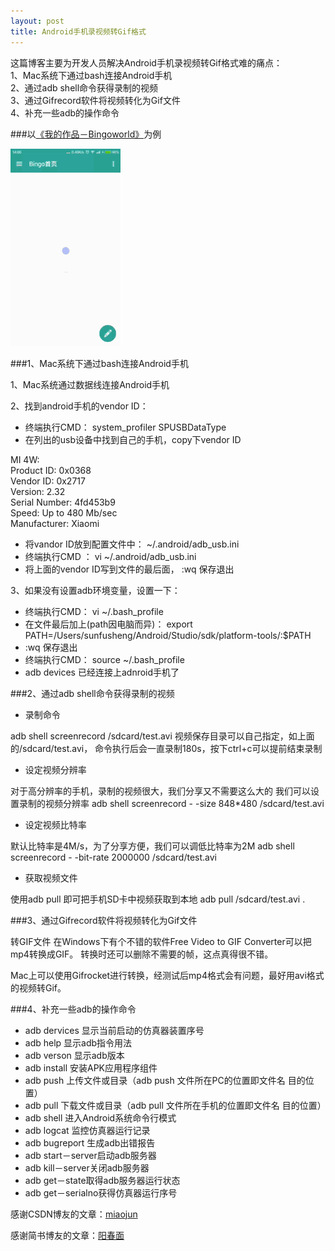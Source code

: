 ```yaml
---
layout: post
title: Android手机录视频转Gif格式
---
```

这篇博客主要为开发人员解决Android手机录视频转Gif格式难的痛点：<br/>
1、Mac系统下通过bash连接Android手机<br/>
2、通过adb shell命令获得录制的视频<br/>
3、通过Gifrecord软件将视频转化为Gif文件<br/>
4、补充一些adb的操作命令<br/>

###以[《我的作品－Bingoworld》](http://sfsheng0322.github.io/2015/09/09/bingo.html)为例

![](/img/bingo.gif)

###1、Mac系统下通过bash连接Android手机

1、Mac系统通过数据线连接Android手机

2、找到android手机的vendor ID：

* 终端执行CMD：  system_profiler SPUSBDataType
* 在列出的usb设备中找到自己的手机，copy下vendor ID

MI 4W: <br/>
Product ID: 0x0368<br/>
Vendor ID: 0x2717<br/>
Version: 2.32<br/>
Serial Number: 4fd453b9<br/>
Speed: Up to 480 Mb/sec<br/>
Manufacturer: Xiaomi<br/>

* 将vandor ID放到配置文件中：  ~/.android/adb_usb.ini
* 终端执行CMD ： vi  ~/.android/adb_usb.ini
* 将上面的vendor ID写到文件的最后面， :wq 保存退出

3、如果没有设置adb环境变量，设置一下：

* 终端执行CMD： vi ~/.bash_profile
* 在文件最后加上(path因电脑而异)： export PATH=/Users/sunfusheng/Android/Studio/sdk/platform-tools/:$PATH
* :wq 保存退出
* 终端执行CMD： source ~/.bash_profile
* adb devices 已经连接上adnroid手机了

###2、通过adb shell命令获得录制的视频

* 录制命令

adb shell screenrecord /sdcard/test.avi
视频保存目录可以自己指定，如上面的/sdcard/test.avi，
命令执行后会一直录制180s，按下ctrl+c可以提前结束录制

* 设定视频分辨率

对于高分辨率的手机，录制的视频很大，我们分享又不需要这么大的
我们可以设置录制的视频分辨率
adb shell screenrecord - -size 848*480 /sdcard/test.avi

* 设定视频比特率

默认比特率是4M/s，为了分享方便，我们可以调低比特率为2M
adb shell screenrecord - -bit-rate 2000000 /sdcard/test.avi

* 获取视频文件

使用adb pull 即可把手机SD卡中视频获取到本地
adb pull /sdcard/test.avi .

###3、通过Gifrecord软件将视频转化为Gif文件

转GIF文件
在Windows下有个不错的软件Free Video to GIF Converter可以把mp4转换成GIF。
转换时还可以删除不需要的帧，这点真得很不错。

Mac上可以使用Gifrocket进行转换，经测试后mp4格式会有问题，最好用avi格式的视频转Gif。

###4、补充一些adb的操作命令

* adb dervices 显示当前启动的仿真器装置序号
* adb help 显示adb指令用法
* adb verson 显示adb版本
* adb install 安装APK应用程序组件
* adb push 上传文件或目录（adb push 文件所在PC的位置即文件名 目的位置）
* adb pull 下载文件或目录（adb pull 文件所在手机的位置即文件名 目的位置）
* adb shell 进入Android系统命令行模式
* adb logcat 监控仿真器运行记录
* adb bugreport 生成adb出错报告
* adb start－server启动adb服务器
* adb kill－server关闭adb服务器
* adb get－state取得adb服务器运行状态
* adb get－serialno获得仿真器运行序号



感谢CSDN博友的文章：[miaojun](http://blog.csdn.net/miaojunking/article/details/41053759)

感谢简书博友的文章：[阳春面](http://www.jianshu.com/p/9a1825e679b7?utm_campaign=haruki&utm_content=note&utm_medium=reader_share&utm_source=qq)
